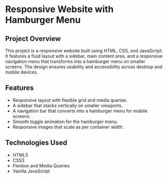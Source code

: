 
# Responsive Website with Hamburger Menu

## Project Overview
This project is a responsive website built using HTML, CSS, and JavaScript. It features a fluid layout with a sidebar, main content area, and a responsive navigation menu that transforms into a hamburger menu on smaller screens. The design ensures usability and accessibility across desktop and mobile devices.

## Features
- Responsive layout with flexible grid and media queries.
- A sidebar that stacks vertically on smaller viewports.
- A navigation bar that converts into a hamburger menu for mobile screens.
- Smooth toggle animation for the hamburger menu.
- Responsive images that scale as per container width.

## Technologies Used
- HTML5
- CSS3 
- Flexbox and Media Queries
- Vanilla JavaScript



